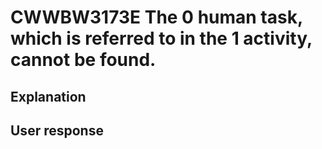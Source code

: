 # CWWBW3173E The 0 human task, which is referred to in the 1 activity, cannot be found.

## Explanation

## User response